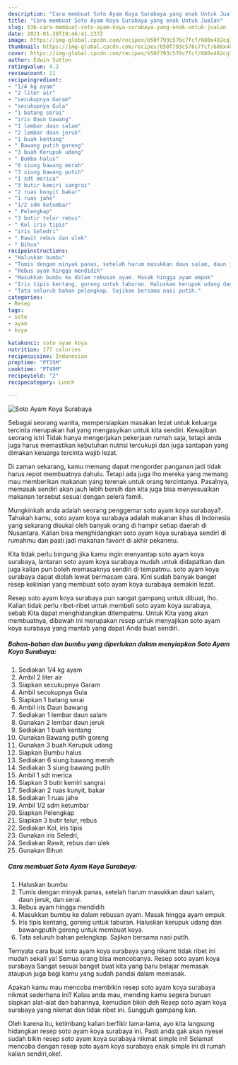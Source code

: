 ```yaml
---
description: "Cara membuat Soto Ayam Koya Surabaya yang enak Untuk Jualan"
title: "Cara membuat Soto Ayam Koya Surabaya yang enak Untuk Jualan"
slug: 536-cara-membuat-soto-ayam-koya-surabaya-yang-enak-untuk-jualan
date: 2021-01-28T19:46:41.237Z
image: https://img-global.cpcdn.com/recipes/b50f793c576c7fcf/680x482cq70/soto-ayam-koya-surabaya-foto-resep-utama.jpg
thumbnail: https://img-global.cpcdn.com/recipes/b50f793c576c7fcf/680x482cq70/soto-ayam-koya-surabaya-foto-resep-utama.jpg
cover: https://img-global.cpcdn.com/recipes/b50f793c576c7fcf/680x482cq70/soto-ayam-koya-surabaya-foto-resep-utama.jpg
author: Edwin Sutton
ratingvalue: 4.3
reviewcount: 11
recipeingredient:
- "1/4 kg ayam"
- "2 liter air"
- "secukupnya Garam"
- "secukupnya Gula"
- "1 batang serai"
- "iris Daun bawang"
- "1 lembar daun salam"
- "2 lembar daun jeruk"
- "1 buah kentang"
- " Bawang putih goreng"
- "3 buah Kerupuk udang"
- " Bumbu halus"
- "6 siung bawang merah"
- "3 siung bawang putih"
- "1 sdt merica"
- "3 butir kemiri sangrai"
- "2 ruas kunyit bakar"
- "1 ruas jahe"
- "1/2 sdm ketumbar"
- " Pelengkap"
- "3 butir telur rebus"
- " Kol iris tipis"
- "iris Seledri"
- " Rawit rebus dan ulek"
- " Bihun"
recipeinstructions:
- "Haluskan bumbu"
- "Tumis dengan minyak panas, setelah harum masukkan daun salam, daun jeruk, dan serai."
- "Rebus ayam hingga mendidih"
- "Masukkan bumbu ke dalam rebusan ayam. Masak hingga ayam empuk"
- "Iris tipis kentang, goreng untuk taburan. Haluskan kerupuk udang dan bawangputih goreng untuk membuat koya."
- "Tata seluruh bahan pelengkap. Sajikan bersama nasi putih."
categories:
- Resep
tags:
- soto
- ayam
- koya

katakunci: soto ayam koya 
nutrition: 177 calories
recipecuisine: Indonesian
preptime: "PT35M"
cooktime: "PT49M"
recipeyield: "2"
recipecategory: Lunch

---
```



![Soto Ayam Koya Surabaya](https://img-global.cpcdn.com/recipes/b50f793c576c7fcf/680x482cq70/soto-ayam-koya-surabaya-foto-resep-utama.jpg)

Sebagai seorang wanita, mempersiapkan masakan lezat untuk keluarga tercinta merupakan hal yang mengasyikan untuk kita sendiri. Kewajiban seorang istri Tidak hanya mengerjakan pekerjaan rumah saja, tetapi anda juga harus memastikan kebutuhan nutrisi tercukupi dan juga santapan yang dimakan keluarga tercinta wajib lezat.

Di zaman  sekarang, kamu memang dapat mengorder panganan jadi tidak harus repot membuatnya dahulu. Tetapi ada juga lho mereka yang memang mau memberikan makanan yang terenak untuk orang tercintanya. Pasalnya, memasak sendiri akan jauh lebih bersih dan kita juga bisa menyesuaikan makanan tersebut sesuai dengan selera famili. 



Mungkinkah anda adalah seorang penggemar soto ayam koya surabaya?. Tahukah kamu, soto ayam koya surabaya adalah makanan khas di Indonesia yang sekarang disukai oleh banyak orang di hampir setiap daerah di Nusantara. Kalian bisa menghidangkan soto ayam koya surabaya sendiri di rumahmu dan pasti jadi makanan favorit di akhir pekanmu.

Kita tidak perlu bingung jika kamu ingin menyantap soto ayam koya surabaya, lantaran soto ayam koya surabaya mudah untuk didapatkan dan juga kalian pun boleh memasaknya sendiri di tempatmu. soto ayam koya surabaya dapat diolah lewat bermacam cara. Kini sudah banyak banget resep kekinian yang membuat soto ayam koya surabaya semakin lezat.

Resep soto ayam koya surabaya pun sangat gampang untuk dibuat, lho. Kalian tidak perlu ribet-ribet untuk membeli soto ayam koya surabaya, sebab Kita dapat menghidangkan ditempatmu. Untuk Kita yang akan membuatnya, dibawah ini merupakan resep untuk menyajikan soto ayam koya surabaya yang mantab yang dapat Anda buat sendiri.

<!--inarticleads1-->

##### Bahan-bahan dan bumbu yang diperlukan dalam menyiapkan Soto Ayam Koya Surabaya:

1. Sediakan 1/4 kg ayam
1. Ambil 2 liter air
1. Siapkan secukupnya Garam
1. Ambil secukupnya Gula
1. Siapkan 1 batang serai
1. Ambil iris Daun bawang
1. Sediakan 1 lembar daun salam
1. Gunakan 2 lembar daun jeruk
1. Sediakan 1 buah kentang
1. Gunakan  Bawang putih goreng
1. Gunakan 3 buah Kerupuk udang
1. Siapkan  Bumbu halus
1. Sediakan 6 siung bawang merah
1. Sediakan 3 siung bawang putih
1. Ambil 1 sdt merica
1. Siapkan 3 butir kemiri sangrai
1. Sediakan 2 ruas kunyit, bakar
1. Sediakan 1 ruas jahe
1. Ambil 1/2 sdm ketumbar
1. Siapkan  Pelengkap
1. Siapkan 3 butir telur, rebus
1. Sediakan  Kol, iris tipis
1. Gunakan iris Seledri,
1. Sediakan  Rawit, rebus dan ulek
1. Gunakan  Bihun




<!--inarticleads2-->

##### Cara membuat Soto Ayam Koya Surabaya:

1. Haluskan bumbu
1. Tumis dengan minyak panas, setelah harum masukkan daun salam, daun jeruk, dan serai.
1. Rebus ayam hingga mendidih
1. Masukkan bumbu ke dalam rebusan ayam. Masak hingga ayam empuk
1. Iris tipis kentang, goreng untuk taburan. Haluskan kerupuk udang dan bawangputih goreng untuk membuat koya.
1. Tata seluruh bahan pelengkap. Sajikan bersama nasi putih.




Ternyata cara buat soto ayam koya surabaya yang nikamt tidak ribet ini mudah sekali ya! Semua orang bisa mencobanya. Resep soto ayam koya surabaya Sangat sesuai banget buat kita yang baru belajar memasak ataupun juga bagi kamu yang sudah pandai dalam memasak.

Apakah kamu mau mencoba membikin resep soto ayam koya surabaya nikmat sederhana ini? Kalau anda mau, mending kamu segera buruan siapkan alat-alat dan bahannya, kemudian bikin deh Resep soto ayam koya surabaya yang nikmat dan tidak ribet ini. Sungguh gampang kan. 

Oleh karena itu, ketimbang kalian berfikir lama-lama, ayo kita langsung hidangkan resep soto ayam koya surabaya ini. Pasti anda gak akan nyesel sudah bikin resep soto ayam koya surabaya nikmat simple ini! Selamat mencoba dengan resep soto ayam koya surabaya enak simple ini di rumah kalian sendiri,oke!.

